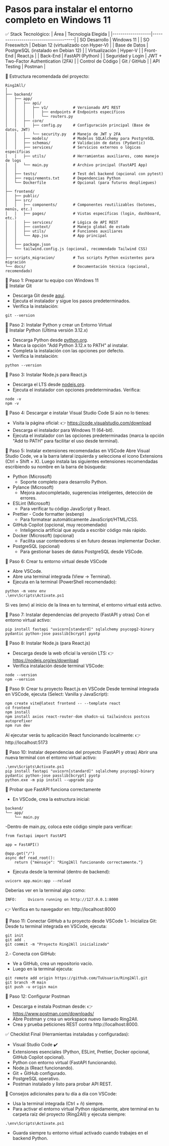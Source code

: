 # Pasos para instalar el entorno completo en Windows 11

✅ Stack Tecnológico:
| Área              | Tecnología Elegida                    |
|-------------------|---------------------------------------|
| SO Desarrollo     | Windows 11                            |
| SO Freeswitch     | Debian 12 (virtualizado con Hyper-V)  |
| Base de Datos     | PostgreSQL (instalado en Debian 12)   |
| Virtualización    | Hyper-V                               |
| Front-End	        | React.js                              |
| Back-End          | FastAPI (Python)                      |
| Seguridad y Login | JWT + Two-Factor Authentication (2FA) |
| Control de Código | Git / GitHub                          |
| API Testing       | Postman                               |

📁 Estructura recomendada del proyecto:
```console
Ring2All/
│
├── backend/
│   ├── app/
│   │   ├── api/
│   │   │   ├── v1/           # Versionado API REST
│   │   │   │   ├── endpoints # Endpoints específicos
│   │   │   │   └── routers.py
│   │   ├── core/
│   │   │   ├── config.py     # Configuración principal (Base de datos, JWT)
│   │   │   └── security.py   # Manejo de JWT y 2FA
│   │   ├── models/           # Modelos SQLAlchemy para PostgreSQL
│   │   ├── schemas/          # Validación de datos (Pydantic)
│   │   ├── services/         # Servicios externos o lógicas específicas
│   │   ├── utils/            # Herramientas auxiliares, como manejo de logs
│   │   └── main.py           # Archivo principal (FastAPI App)
│   │
│   ├── tests/                # Test del backend (opcional con pytest)
│   ├── requirements.txt      # Dependencias Python
│   └── Dockerfile            # Opcional (para futuros despliegues)
│
├── frontend/
│   ├── public/
│   ├── src/
│   │   ├── components/       # Componentes reutilizables (botones, menús, etc.)
│   │   ├── pages/            # Vistas específicas (login, dashboard, etc.)
│   │   ├── services/         # Lógica de API REST
│   │   ├── context/          # Manejo global de estado
│   │   ├── utils/            # Funciones auxiliares
│   │   └── App.jsx           # App principal
│   │
│   ├── package.json
│   └── tailwind.config.js (opcional, recomendado Tailwind CSS)
│
├── scripts_migracion/        # Tus scripts Python existentes para migración
└── docs/                     # Documentación técnica (opcional, recomendado)
```

🚀 Paso 1: Preparar tu equipo con Windows 11 <br>
🔹 Instalar Git
- Descarga Git desde [aquí](https://git-scm.com/downloads/win).
- Ejecuta el instalador y sigue los pasos predeterminados.
- Verifica la instalación:
```console
git --version
```
🚀 Paso 2: Instalar Python y crear un Entorno Virtual <br>
🔹 Instalar Python (Última versión 3.12.x)
- Descarga Python desde [python.org](https://www.python.org/downloads/windows/).
- Marca la opción "Add Python 3.12.x to PATH" al instalar.
- Completa la instalación con las opciones por defecto.
- Verifica la instalación:
```console
python --version
```
🚀 Paso 3: Instalar Node.js para React.js
- Descarga el LTS desde [nodejs.org](https://nodejs.org/en/download).
- Ejecuta el instalador con opciones predeterminadas.
Verifica:
```console
node -v
npm -v
```
🚀 Paso 4: Descargar e instalar Visual Studio Code
Si aún no lo tienes:
- Visita la página oficial: 👉 https://code.visualstudio.com/download
- Descarga el instalador para Windows 11 (64-bit).
- Ejecuta el instalador con las opciones predeterminadas (marca la opción "Add to PATH" para facilitar el uso desde terminal).

🚀 Paso 5: Instalar extensiones recomendadas en VSCode
Abre Visual Studio Code, ve a la barra lateral izquierda y selecciona el icono Extensions (Ctrl + Shift + X). Luego instala las siguientes extensiones recomendadas escribiendo su nombre en la barra de búsqueda:
- Python (Microsoft)
    - Soporte completo para desarrollo Python.
- Pylance (Microsoft)
    - Mejora autocompletado, sugerencias inteligentes, detección de errores.
- ESLint (Microsoft)
    - Para verificar tu código JavaScript y React.
- Prettier - Code formatter (esbenp)
    - Para formatear automáticamente JavaScript/HTML/CSS.
- GitHub Copilot (opcional, muy recomendado)
    - Inteligencia artificial que ayuda a escribir código más rápido.
- Docker (Microsoft) (opcional)
    - Facilita usar contenedores si en futuro deseas implementar Docker.
- PostgreSQL (opcional)
    - Para gestionar bases de datos PostgreSQL desde VSCode.

🚀 Paso 6: Crear tu entorno virtual desde VSCode
- Abre VSCode.
- Abre una terminal integrada (View → Terminal).
- Ejecuta en la terminal (PowerShell recomendado):
```console
python -m venv env
.\env\Scripts\Activate.ps1
```
Si ves (env) al inicio de la línea en tu terminal, el entorno virtual está activo.

🚀 Paso 7: Instalar dependencias del proyecto (FastAPI y otras)
Con el entorno virtual activo:
```console
pip install fastapi "uvicorn[standard]" sqlalchemy psycopg2-binary pydantic python-jose passlib[bcrypt] pyotp
```

🚀 Paso 8: Instalar Node.js (para React.js)
- Descarga desde la web oficial la versión LTS:
    👉 https://nodejs.org/es/download
- Verifica instalación desde terminal VSCode:
```console
node --version
npm --version
```

🚀 Paso 9: Crear tu proyecto React.js en VSCode
Desde terminal integrada en VSCode, ejecuta (Select: Vanilla y JavaScript):
```console
npm create vite@latest frontend -- --template react
cd frontend
npm install
npm install axios react-router-dom shadcn-ui tailwindcss postcss autoprefixer
npm run dev
```
Al ejecutar verás tu aplicación React funcionando localmente: 👉 http://localhost:5173

🚀 Paso 10: Instalar dependencias del proyecto (FastAPI y otras)
Abrir una nueva terminal con el entorno virtual activo:
```console
.\env\Scripts\Activate.ps1
pip install fastapi "uvicorn[standard]" sqlalchemy psycopg2-binary pydantic python-jose passlib[bcrypt] pyotp
python.exe -m pip install --upgrade pip
```
📌 Probar que FastAPI funciona correctamente
- En VSCode, crea la estructura inicial:
```console
backend/
└── app/
    └── main.py
```
-Dentro de main.py, coloca este código simple para verificar:
```console
from fastapi import FastAPI

app = FastAPI()

@app.get("/")
async def read_root():
    return {"mensaje": "Ring2All funcionando correctamente."}
```
- Ejecuta desde la terminal (dentro de backend):
```console
uvicorn app.main:app --reload
```
Deberías ver en la terminal algo como:
```console
INFO:     Uvicorn running on http://127.0.0.1:8000
```
👉 Verifica en tu navegador en:
http://localhost:8000


🚀 Paso 11: Conectar GitHub a tu proyecto desde VSCode
1.- Inicializa Git: Desde tu terminal integrada en VSCode, ejecuta:
```console
git init
git add .
git commit -m "Proyecto Ring2All inicializado"
```

2.- Conecta con GitHub:
- Ve a GitHub, crea un repositorio vacío.
- Luego en la terminal ejecuta:
```console
git remote add origin https://github.com/TuUsuario/Ring2All.git
git branch -M main
git push -u origin main
```

🚀 Paso 12: Configurar Postman
- Descarga e instala Postman desde: 👉 https://www.postman.com/downloads/
- Abre Postman y crea un workspace nuevo llamado Ring2All.
- Crea y prueba peticiones REST contra http://localhost:8000.

✅ Checklist Final (Herramientas instaladas y configuradas):
- Visual Studio Code ✔️
- Extensiones esenciales (Python, ESLint, Prettier, Docker opcional, GitHub Copilot opcional).
- Python con entorno virtual (FastAPI funcionando).
- Node.js (React funcionando).
- Git + GitHub configurado.
- PostgreSQL operativo.
- Postman instalado y listo para probar API REST.

🚩 Consejos adicionales para tu día a día con VSCode:
- Usa la terminal integrada (Ctrl + ñ) siempre.
- Para activar el entorno virtual Python rápidamente, abre terminal en tu carpeta raíz del proyecto (Ring2All) y ejecuta siempre:
```console
.\env\Scripts\Activate.ps1
```
- Guarda siempre tu entorno virtual activado cuando trabajes en el backend Python.
